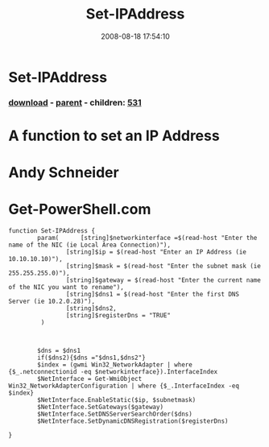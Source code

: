 ﻿---
pid:            530
poster:         Andy Schneider
title:          Set-IPAddress
date:           2008-08-18 17:54:10
format:         posh
parent:         529
parent:         529
children:       531
---

# Set-IPAddress

### [download](530.ps1) - [parent](529.md) - children: [531](531.md)

# A function to set an IP Address
# Andy Schneider
# Get-PowerShell.com

```posh
function Set-IPAddress {
		param(		[string]$networkinterface =$(read-host "Enter the name of the NIC (ie Local Area Connection)"),
				[string]$ip = $(read-host "Enter an IP Address (ie 10.10.10.10)"),
				[string]$mask = $(read-host "Enter the subnet mask (ie 255.255.255.0)"),
				[string]$gateway = $(read-host "Enter the current name of the NIC you want to rename"),
				[string]$dns1 = $(read-host "Enter the first DNS Server (ie 10.2.0.28)"),
				[string]$dns2,
				[string]$registerDns = "TRUE"
		 )
		
				
		
		$dns = $dns1
		if($dns2){$dns ="$dns1,$dns2"}
		$index = (gwmi Win32_NetworkAdapter | where {$_.netconnectionid -eq $networkinterface}).InterfaceIndex
		$NetInterface = Get-WmiObject Win32_NetworkAdapterConfiguration | where {$_.InterfaceIndex -eq $index}
		$NetInterface.EnableStatic($ip, $subnetmask)
		$NetInterface.SetGateways($gateway)
		$NetInterface.SetDNSServerSearchOrder($dns)
		$NetInterface.SetDynamicDNSRegistration($registerDns)
		
}
```

